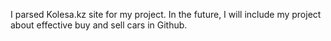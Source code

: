 I parsed Kolesa.kz site for my project. In the future, I will include my project about effective buy and sell cars in Github.
